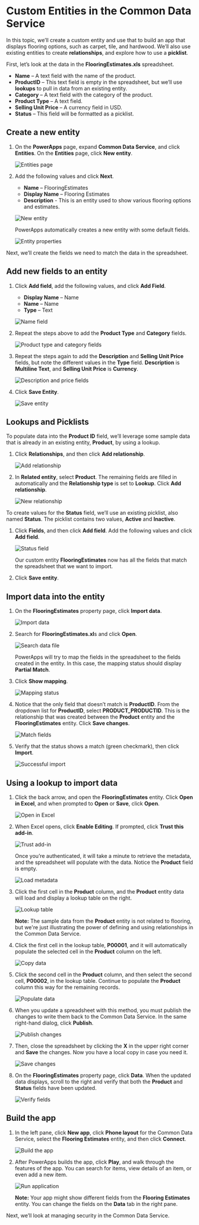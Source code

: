 <properties
   pageTitle="The Common Data Service: Create an Entity | Microsoft PowerApps"
   description="Create Custom Entities with the Common Data Service"
   services=""
   suite="powerapps"
   documentationCenter="na"
   authors="v-brbene"
   manager="anneta"
   editor=""
   tags=""
   featuredVideoId="os33pHQ9jSU"
   courseDuration="7m"/>

<tags
   ms.service="powerapps"
   ms.devlang="na"
   ms.topic="get-started-article"
   ms.tgt_pltfrm="na"
   ms.workload="na"
   ms.date="08/03/2017"
   ms.author="v-brbene"/>

# Custom Entities in the Common Data Service

In this topic, we’ll create a custom entity and use that to build an app that displays flooring options, such as carpet, tile, and hardwood. We’ll also use existing entities to create **relationships**, and explore how to use a **picklist**.

First, let’s look at the data in the **FlooringEstimates.xls** spreadsheet. 

- **Name** – A text field with the name of the product.
- **ProductID** – This text field is empty in the spreadsheet, but we’ll use **lookups** to pull in data from an existing entity. 
- **Category** – A text field with the category of the product.
- **Product Type** – A text field. 
- **Selling Unit Price** – A currency field in USD. 
- **Status** – This field will be formatted as a picklist.  

## Create a new entity

1. On the **PowerApps** page, expand **Common Data Service**, and click **Entities**. On the **Entities** page, click **New entity**. 

    ![Entities page](./media/learning-common-data-service-create-entity/entities-page.png)

1. Add the following values and click **Next**. 
    - **Name** – FlooringEstimates
    - **Display Name** – Flooring Estimates
    - **Description** - This is an entity used to show various flooring options and estimates.

    ![New entity](./media/learning-common-data-service-create-entity/new-entity.png)

    PowerApps automatically creates a new entity with some default fields.

    ![Entity properties](./media/learning-common-data-service-create-entity/new-entity-properties.png)

Next, we’ll create the fields we need to match the data in the spreadsheet.

## Add new fields to an entity

1. Click **Add field**, add the following values, and click **Add Field**.
 
    - **Display Name** – Name
    - **Name** – Name
    - **Type** – Text

    ![Name field](./media/learning-common-data-service-create-entity/add-name.png)

1. Repeat the steps above to add the **Product Type** and **Category** fields.

    ![Product type and category fields](./media/learning-common-data-service-create-entity/add-product-type.png)

1. Repeat the steps again to add the **Description** and **Selling Unit Price** fields, but note the different values in the **Type** field. **Description** is **Multiline Text**, and **Selling Unit Price** is **Currency**. 
 
    ![Description and price fields](./media/learning-common-data-service-create-entity/add-description.png)

1. Click **Save Entity**. 

    ![Save entity](./media/learning-common-data-service-create-entity/new-entity-fields.png)

## Lookups and Picklists

To populate data into the **Product ID** field, we’ll leverage some sample data that is already in an existing entity, **Product**, by using a lookup.

1. Click **Relationships**, and then click **Add relationship**. 

    ![Add relationship](./media/learning-common-data-service-create-entity/select-add-relationship.png)

1. In **Related entity**, select **Product**. The remaining fields are filled in automatically and the **Relationship type** is set to **Lookup**. Click **Add relationship**. 

    ![New relationship](./media/learning-common-data-service-create-entity/configure-add-relationship.png)

To create values for the **Status** field, we’ll use an existing picklist, also named **Status**. The picklist contains two values, **Active** and **Inactive**. 

1. Click **Fields**, and then click **Add field**. Add the following values and click **Add field**. 

    ![Status field](./media/learning-common-data-service-create-entity/add-status-field.png)

    Our custom entity **FlooringEstimates** now has all the fields that match the spreadsheet that we want to import.
    
1. Click **Save entity**.

## Import data into the entity

1. On the **FlooringEstimates** property page, click **Import data**.

    ![Import data](./media/learning-common-data-service-create-entity/import-data.png)

1. Search for **FlooringEstimates.xl**s and click **Open**. 

    ![Search data file](./media/learning-common-data-service-create-entity/open-data-source.png)

    PowerApps will try to map the fields in the spreadsheet to the fields created in the entity. In this case, the mapping status should display **Partial Match**.
    
1. Click **Show mapping**.

    ![Mapping status](./media/learning-common-data-service-create-entity/mapping-status.png)

1. Notice that the only field that doesn’t match is **ProductID**. From the dropdown list for **ProductID**, select **PRODUCT_PRODUCTID**.  This is the relationship that was created between the **Product** entity and the **FlooringEstimates** entity.  Click **Save changes**.
   
    ![Match fields](./media/learning-common-data-service-create-entity/match-fields.png)

1. Verify that the status shows a match (green checkmark), then click **Import**. 
 
    ![Successful import](./media/learning-common-data-service-create-entity/match-success.png)

## Using a lookup to import data

1. Click the back arrow, and open the **FlooringEstimates** entity. Click **Open in Excel**, and when prompted to **Open** or **Save**, click **Open**. 

    ![Open in Excel](./media/learning-common-data-service-create-entity/open-in-excel.png)

1. When Excel opens, click **Enable Editing**. If prompted, click **Trust this add-in**. 

    ![Trust add-in](./media/learning-common-data-service-create-entity/enable-editing.png)

    Once you’re authenticated, it will take a minute to retrieve the metadata, and the spreadsheet will populate with the data. Notice the **Product** field is empty. 

    ![Load metadata](./media/learning-common-data-service-create-entity/metadata-load.png)

1. Click the first cell in the **Product** column, and the **Product** entity data will load and display a lookup table on the right. 

    ![Lookup table](./media/learning-common-data-service-create-entity/product-entity-load.png)

    **Note:** The sample data from the **Product** entity is not related to flooring, but we're just illustrating the power of defining and using relationships in the Common Data Service.

1. Click the first cell in the lookup table, **P00001**, and it will automatically populate the selected cell in the **Product** column on the left. 

    ![Copy data](./media/learning-common-data-service-create-entity/copy-data.png)

1. Click the second cell in the **Product** column, and then select the second cell, **P00002**, in the lookup table.  Continue to populate the **Product** column this way for the remaining records. 

    ![Populate data](./media/learning-common-data-service-create-entity/remaining-records.png)

1. When you update a spreadsheet with this method, you must publish the changes to write them back to the Common Data Service. In the same right-hand dialog, click **Publish**. 

    ![Publish changes](./media/learning-common-data-service-create-entity/publish-changes.png)

1. Then, close the spreadsheet by clicking the **X** in the upper right corner and **Save** the changes. Now you have a local copy in case you need it.

    ![Save changes](./media/learning-common-data-service-create-entity/save-changes.png)

1. On the **FlooringEstimates** property page, click **Data**. When the updated data displays, scroll to the right and verify that both the **Product** and **Status** fields have been updated.

    ![Verify fields](./media/learning-common-data-service-create-entity/fields-updated.png)

## Build the app

1. In the left pane, click **New app**, click **Phone layout** for the Common Data Service, select the **Flooring Estimates** entity, and then click **Connect**. 

    ![Build the app](./media/learning-common-data-service-create-entity/new-app.png)

1. After PowerApps builds the app, click **Play**, and walk through the features of the app. You can search for items, view details of an item, or even add a new item. 

    ![Run application](./media/learning-common-data-service-create-entity/flooring-app-play.png)

    **Note:** Your app might show different fields from the **Flooring Estimates** entity. You can change the fields on the **Data** tab in the right pane.

Next, we’ll look at managing security in the Common Data Service. 

